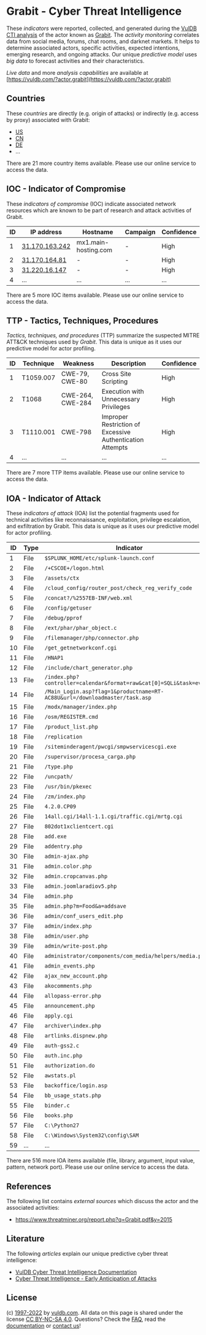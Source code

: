 # Grabit - Cyber Threat Intelligence

These _indicators_ were reported, collected, and generated during the [VulDB CTI analysis](https://vuldb.com/?kb.cti) of the actor known as [Grabit](https://vuldb.com/?actor.grabit). The _activity monitoring_ correlates data from social media, forums, chat rooms, and darknet markets. It helps to determine associated actors, specific activities, expected intentions, emerging research, and ongoing attacks. Our unique _predictive model_ uses _big data_ to forecast activities and their characteristics.

_Live data_ and more _analysis capabilities_ are available at [https://vuldb.com/?actor.grabit](https://vuldb.com/?actor.grabit)

## Countries

These _countries_ are directly (e.g. origin of attacks) or indirectly (e.g. access by proxy) associated with Grabit:

* [US](https://vuldb.com/?country.us)
* [CN](https://vuldb.com/?country.cn)
* [DE](https://vuldb.com/?country.de)
* ...

There are 21 more country items available. Please use our online service to access the data.

## IOC - Indicator of Compromise

These _indicators of compromise_ (IOC) indicate associated network resources which are known to be part of research and attack activities of Grabit.

ID | IP address | Hostname | Campaign | Confidence
-- | ---------- | -------- | -------- | ----------
1 | [31.170.163.242](https://vuldb.com/?ip.31.170.163.242) | mx1.main-hosting.com | - | High
2 | [31.170.164.81](https://vuldb.com/?ip.31.170.164.81) | - | - | High
3 | [31.220.16.147](https://vuldb.com/?ip.31.220.16.147) | - | - | High
4 | ... | ... | ... | ...

There are 5 more IOC items available. Please use our online service to access the data.

## TTP - Tactics, Techniques, Procedures

_Tactics, techniques, and procedures_ (TTP) summarize the suspected MITRE ATT&CK techniques used by _Grabit_. This data is unique as it uses our predictive model for actor profiling.

ID | Technique | Weakness | Description | Confidence
-- | --------- | -------- | ----------- | ----------
1 | T1059.007 | CWE-79, CWE-80 | Cross Site Scripting | High
2 | T1068 | CWE-264, CWE-284 | Execution with Unnecessary Privileges | High
3 | T1110.001 | CWE-798 | Improper Restriction of Excessive Authentication Attempts | High
4 | ... | ... | ... | ...

There are 7 more TTP items available. Please use our online service to access the data.

## IOA - Indicator of Attack

These _indicators of attack_ (IOA) list the potential fragments used for technical activities like reconnaissance, exploitation, privilege escalation, and exfiltration by Grabit. This data is unique as it uses our predictive model for actor profiling.

ID | Type | Indicator | Confidence
-- | ---- | --------- | ----------
1 | File | `$SPLUNK_HOME/etc/splunk-launch.conf` | High
2 | File | `/+CSCOE+/logon.html` | High
3 | File | `/assets/ctx` | Medium
4 | File | `/cloud_config/router_post/check_reg_verify_code` | High
5 | File | `/concat?/%2557EB-INF/web.xml` | High
6 | File | `/config/getuser` | High
7 | File | `/debug/pprof` | Medium
8 | File | `/ext/phar/phar_object.c` | High
9 | File | `/filemanager/php/connector.php` | High
10 | File | `/get_getnetworkconf.cgi` | High
11 | File | `/HNAP1` | Low
12 | File | `/include/chart_generator.php` | High
13 | File | `/index.php?controller=calendar&format=raw&cat[0]=SQLi&task=events` | High
14 | File | `/Main_Login.asp?flag=1&productname=RT-AC88U&url=/downloadmaster/task.asp` | High
15 | File | `/modx/manager/index.php` | High
16 | File | `/osm/REGISTER.cmd` | High
17 | File | `/product_list.php` | High
18 | File | `/replication` | Medium
19 | File | `/siteminderagent/pwcgi/smpwservicescgi.exe` | High
20 | File | `/supervisor/procesa_carga.php` | High
21 | File | `/type.php` | Medium
22 | File | `/uncpath/` | Medium
23 | File | `/usr/bin/pkexec` | High
24 | File | `/zm/index.php` | High
25 | File | `4.2.0.CP09` | Medium
26 | File | `14all.cgi/14all-1.1.cgi/traffic.cgi/mrtg.cgi` | High
27 | File | `802dot1xclientcert.cgi` | High
28 | File | `add.exe` | Low
29 | File | `addentry.php` | Medium
30 | File | `admin-ajax.php` | High
31 | File | `admin.color.php` | High
32 | File | `admin.cropcanvas.php` | High
33 | File | `admin.joomlaradiov5.php` | High
34 | File | `admin.php` | Medium
35 | File | `admin.php?m=Food&a=addsave` | High
36 | File | `admin/conf_users_edit.php` | High
37 | File | `admin/index.php` | High
38 | File | `admin/user.php` | High
39 | File | `admin/write-post.php` | High
40 | File | `administrator/components/com_media/helpers/media.php` | High
41 | File | `admin_events.php` | High
42 | File | `ajax_new_account.php` | High
43 | File | `akocomments.php` | High
44 | File | `allopass-error.php` | High
45 | File | `announcement.php` | High
46 | File | `apply.cgi` | Medium
47 | File | `archiver\index.php` | High
48 | File | `artlinks.dispnew.php` | High
49 | File | `auth-gss2.c` | Medium
50 | File | `auth.inc.php` | Medium
51 | File | `authorization.do` | High
52 | File | `awstats.pl` | Medium
53 | File | `backoffice/login.asp` | High
54 | File | `bb_usage_stats.php` | High
55 | File | `binder.c` | Medium
56 | File | `books.php` | Medium
57 | File | `C:\Python27` | Medium
58 | File | `C:\Windows\System32\config\SAM` | High
59 | ... | ... | ...

There are 516 more IOA items available (file, library, argument, input value, pattern, network port). Please use our online service to access the data.

## References

The following list contains _external sources_ which discuss the actor and the associated activities:

* https://www.threatminer.org/report.php?q=Grabit.pdf&y=2015

## Literature

The following _articles_ explain our unique predictive cyber threat intelligence:

* [VulDB Cyber Threat Intelligence Documentation](https://vuldb.com/?kb.cti)
* [Cyber Threat Intelligence - Early Anticipation of Attacks](https://www.scip.ch/en/?labs.20201022)

## License

(c) [1997-2022](https://vuldb.com/?kb.changelog) by [vuldb.com](https://vuldb.com/?kb.about). All data on this page is shared under the license [CC BY-NC-SA 4.0](https://creativecommons.org/licenses/by-nc-sa/4.0/). Questions? Check the [FAQ](https://vuldb.com/?kb.faq), read the [documentation](https://vuldb.com/?kb) or [contact us](https://vuldb.com/?contact)!
